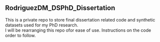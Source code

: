 ## RodriguezDM_DSPhD_Dissertation
This is a private repo to store final dissertation related code and synthetic datasets used for my PhD research.  
I will be rearranging this repo ofor ease of use. Instructions on the code order to follow.
